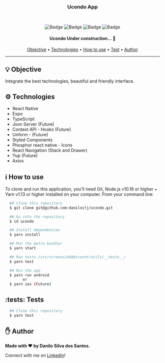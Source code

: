 <h3 align="center">Ucondo App</h3>

<br />

<div align="center">

![Badge](https://img.shields.io/github/issues/daniloitj/ucondo)
![Badge](https://img.shields.io/github/forks/daniloitj/ucondo)
![Badge](https://img.shields.io/github/stars/daniloitj/ucondo)
![Badge](https://img.shields.io/github/license/daniloitj/ucondo)

</div>

<h4 align="center">
	Ucondo Under construction...  🚧
</h4>

<p align="center">
 <a href="#bulb-objective">Objective</a> •
 <a href="#gear-technologies">Technologies</a> •
 <a href="#information_source-how-to-use">How to use</a> •
 <a href="#tests-tests">Test</a> • 
 <a href="#hand-author">Author</a>
</p>

---

## :bulb: Objective

Integrate the best technologies, beautiful and friendly interface.


</div>

## :gear: Technologies

- React Native
- Expo
- TypeScript
- Json Server (Future)
- Context API - Hooks (Future)
- Unform - (Future)
- Styled Components
- Phosphor react native - Icons
- React Navigation (Stack and Drawer)
- Yup (Future)
- Axios

## :information_source: How to use

To clone and run this application, you'll need Git, Node.js v10.16 or higher + Yarn v1.13 or higher installed on your computer. From your command line:

```bash
  ## Clone this repository
  $ git clone git@github.com:daniloitj/ucondo.git

  ## Go into the repository
  $ cd ucondo

  ## Install dependencies
  $ yarn install

  ## Run the metro bundler
  $ yarn start

  ## Run tests /src/screens/AddAccount/utils/__tests__/
  $ yarn test  

  ## Run the app
  $ yarn run android
        or
  $ yarn ios (Future)
```

## :tests: Tests

```bash
  ## Clone this repository
  $ yarn test
```

## :hand: Author

<strong>Made with :heart: by Danilo Silva dos Santos.</strong>

Connect with me on [LinkedIn](https://www.linkedin.com/in/daniloitj/)!